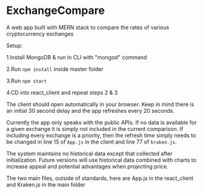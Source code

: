 # ExchangeCompare
A web app built with MERN stack to compare the rates of various cryptocurrency exchanges

Setup:

1.Install MongoDB & run in CLI with "mongod" command

2.Run `npm install` inside master folder

3.Run `npm start`

4.CD into react_client and repeat steps 2 & 3 

The client should open automatically in your browser.
Keep in mind there is an initial 30 second delay and the app refreshes every 20 seconds.

Currently the app only speaks with the public APIs.
If no data is available for a given exchange it is simply not included in the current comparison.
If including every exchange is a priority, then the refresh time simply needs to be changed in line 15 of `App.js` in the client and line 77 of `kraken.js`.

The system maintains no historical data except that collected after initialization. Future versions will use historical data combined with charts to increase appeal and potential advantages when projecting price.

The two main files, outside of standards, here are App.js in the react_client and Kraken.js in the main folder
